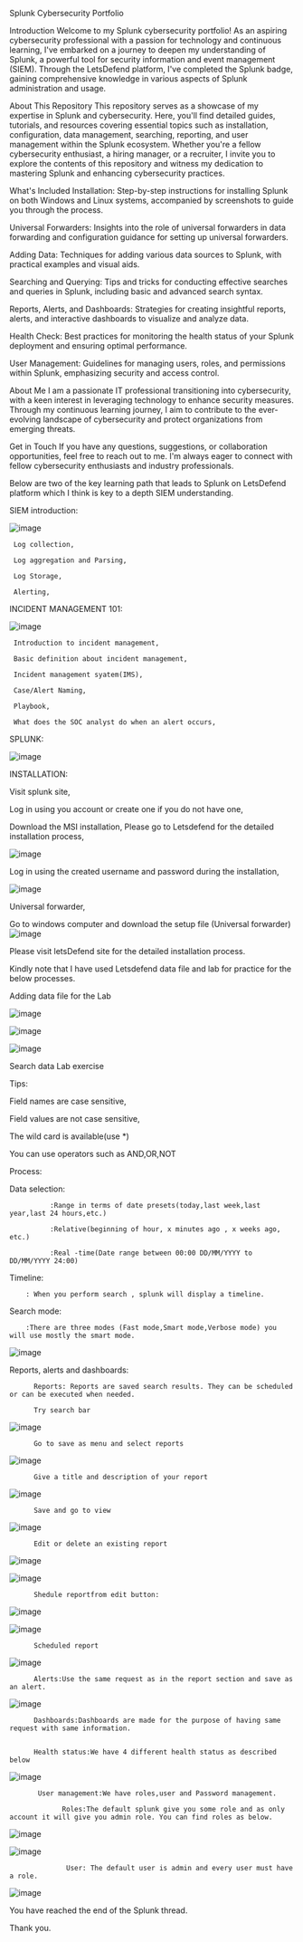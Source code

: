 Splunk Cybersecurity Portfolio

Introduction
Welcome to my Splunk cybersecurity portfolio! As an aspiring cybersecurity professional with a passion for technology and continuous learning, I've embarked on a journey to deepen my understanding of Splunk, a powerful tool for security information and event management (SIEM). Through the LetsDefend platform, I've completed the Splunk badge, gaining comprehensive knowledge in various aspects of Splunk administration and usage.

About This Repository
This repository serves as a showcase of my expertise in Splunk and cybersecurity. Here, you'll find detailed guides, tutorials, and resources covering essential topics such as installation, configuration, data management, searching, reporting, and user management within the Splunk ecosystem. Whether you're a fellow cybersecurity enthusiast, a hiring manager, or a recruiter, I invite you to explore the contents of this repository and witness my dedication to mastering Splunk and enhancing cybersecurity practices.

What's Included
Installation: Step-by-step instructions for installing Splunk on both Windows and Linux systems, accompanied by screenshots to guide you through the process.

Universal Forwarders: Insights into the role of universal forwarders in data forwarding and configuration guidance for setting up universal forwarders.

Adding Data: Techniques for adding various data sources to Splunk, with practical examples and visual aids.

Searching and Querying: Tips and tricks for conducting effective searches and queries in Splunk, including basic and advanced search syntax.

Reports, Alerts, and Dashboards: Strategies for creating insightful reports, alerts, and interactive dashboards to visualize and analyze data.

Health Check: Best practices for monitoring the health status of your Splunk deployment and ensuring optimal performance.

User Management: Guidelines for managing users, roles, and permissions within Splunk, emphasizing security and access control.

About Me
I am a passionate IT professional transitioning into cybersecurity, with a keen interest in leveraging technology to enhance security measures. Through my continuous learning journey, I aim to contribute to the ever-evolving landscape of cybersecurity and protect organizations from emerging threats.

Get in Touch
If you have any questions, suggestions, or collaboration opportunities, feel free to reach out to me. I'm always eager to connect with fellow cybersecurity enthusiasts and industry professionals.


Below are two of the key learning path that leads to Splunk on LetsDefend platform which I think is key to a depth SIEM understanding.


SIEM introduction:

![image](https://github.com/karothebenard/SIEM/assets/165713653/905c3afc-a78a-495d-bdf3-a61858e24b14)

     Log collection,

     Log aggregation and Parsing,

     Log Storage,

     Alerting,


INCIDENT MANAGEMENT 101:

![image](https://github.com/karothebenard/SIEM/assets/165713653/2ef049d3-ba0b-4214-831f-60908c1cd40d)

     Introduction to incident management,

     Basic definition about incident management,

     Incident management syatem(IMS),

     Case/Alert Naming,

     Playbook,

     What does the SOC analyst do when an alert occurs,


SPLUNK:


![image](https://github.com/karothebenard/SIEM/assets/165713653/0b2104a3-36be-4c87-b084-84b87dd02ec9)



INSTALLATION:

Visit splunk site,

Log in using you account or create one if you do not have one,

Download the MSI installation, Please go to Letsdefend for the detailed installation process,

![image](https://github.com/karothebenard/SIEM/assets/165713653/aafba881-1a7a-44eb-a35b-acd72de0ab4d)

Log in using the created username and password during the installation,

![image](https://github.com/karothebenard/SIEM/assets/165713653/eded87db-e59d-4480-904e-062df74197a1)

Universal forwarder,

Go to windows computer and download the setup file (Universal forwarder)
![image](https://github.com/karothebenard/SIEM/assets/165713653/aa2e08ba-8c86-415e-9f39-a4ada9d2869f)

Please visit letsDefend site for the detailed installation process.

Kindly note that I have used Letsdefend data file and lab for practice for the below processes.

Adding data file for the Lab

![image](https://github.com/karothebenard/SIEM/assets/165713653/e0406eca-9dae-432c-9506-ebb8abe4db19)

![image](https://github.com/karothebenard/SIEM/assets/165713653/f4f060ca-c622-47c4-a3ec-af2923b47bef)


![image](https://github.com/karothebenard/SIEM/assets/165713653/87f4906e-5d31-42fd-8a93-ae9e38556726)

Search data Lab exercise

Tips:

Field names are case sensitive,

Field values are not case sensitive,

The wild card is available(use *)

You can use operators such as AND,OR,NOT

Process:

Data selection: 

              :Range in terms of date presets(today,last week,last year,last 24 hours,etc.)
              
              :Relative(beginning of hour, x minutes ago , x weeks ago, etc.)
              
              :Real -time(Date range between 00:00 DD/MM/YYYY to DD/MM/YYYY 24:00)
              
Timeline:

        : When you perform search , splunk will display a timeline.
        
Search mode:

        :There are three modes (Fast mode,Smart mode,Verbose mode) you will use mostly the smart mode.
              

![image](https://github.com/karothebenard/SIEM/assets/165713653/add3e526-64ec-434d-85f4-e525f886431b)

Reports, alerts and dashboards:

          Reports: Reports are saved search results. They can be scheduled or can be executed when needed.

          Try search bar
          
![image](https://github.com/karothebenard/SIEM/assets/165713653/7530d071-620a-4108-9865-e72eb0448568)
          
          Go to save as menu and select reports
          
![image](https://github.com/karothebenard/SIEM/assets/165713653/2ef63c27-21cb-49a8-8122-935e4c207a39)
          
          Give a title and description of your report
          
![image](https://github.com/karothebenard/SIEM/assets/165713653/7eea5de8-984c-4a18-b041-7848681e06ce)
          
          Save and go to view
          
![image](https://github.com/karothebenard/SIEM/assets/165713653/ca3ba9d9-fb03-41eb-bd7a-f36b8352bda1)
          
          Edit or delete an existing report
          
![image](https://github.com/karothebenard/SIEM/assets/165713653/9d20e882-2ed2-4915-9fdc-b85329ba919f)
          
![image](https://github.com/karothebenard/SIEM/assets/165713653/94f7aef1-1be9-464c-9403-c50914840473)

          Shedule reportfrom edit button:

![image](https://github.com/karothebenard/SIEM/assets/165713653/44f631b8-279a-439a-a57a-fa517fbb6860)

![image](https://github.com/karothebenard/SIEM/assets/165713653/9c58e6f9-7b45-4bc7-b035-800e03ad6ca2)

          Scheduled report

![image](https://github.com/karothebenard/SIEM/assets/165713653/ac089482-2cf3-450c-9bdc-23d97390c2c3)

          Alerts:Use the same request as in the report section and save as an alert.

![image](https://github.com/karothebenard/SIEM/assets/165713653/415e4e81-cf8e-4375-bdd7-927d59c7d141)

          Dashboards:Dashboards are made for the purpose of having same request with same information.


          Health status:We have 4 different health status as described below

![image](https://github.com/karothebenard/SIEM/assets/165713653/d22342f6-273e-433d-97c5-e6e5d66647a7)


           User management:We have roles,user and Password management.

                 Roles:The default splunk give you some role and as only account it will give you admin role. You can find roles as below.

![image](https://github.com/karothebenard/SIEM/assets/165713653/00c01a2c-3fef-4c46-8d11-aad6e8695542)

![image](https://github.com/karothebenard/SIEM/assets/165713653/81118bac-1e31-4075-8420-d6732af3a9b5)

                  User: The default user is admin and every user must have a role.

![image](https://github.com/karothebenard/SIEM/assets/165713653/dd7f5505-3aaf-4ef2-86c1-02895e54ac2a)


You have reached the end of the Splunk thread.

Thank you.


                  

                 


          


          





          
          


          

          

          

          

          

          
          
























